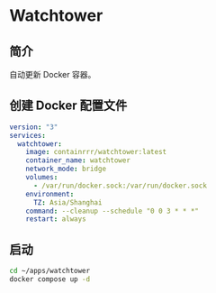 # Watchtower

## 简介
自动更新 Docker 容器。

## 创建 Docker 配置文件
```yaml title="~/apps/watchtower/docker-compose.yml"
version: "3"
services:
  watchtower:
    image: containrrr/watchtower:latest
    container_name: watchtower
    network_mode: bridge
    volumes:
      - /var/run/docker.sock:/var/run/docker.sock
    environment:
      TZ: Asia/Shanghai
    command: --cleanup --schedule "0 0 3 * * *"
    restart: always
```

## 启动
``` bash
cd ~/apps/watchtower
docker compose up -d
```

